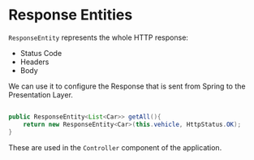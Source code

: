 # Response Entities

`ResponseEntity` represents the whole HTTP response: 

* Status Code
* Headers
* Body 

We can use it to configure the Response that is sent from Spring to the Presentation Layer. 

```java

public ResponseEntity<List<Car>> getAll(){
	return new ResponseEntity<Car>(this.vehicle, HttpStatus.OK); 
}
```

These are used in the `Controller` component of the application. 

